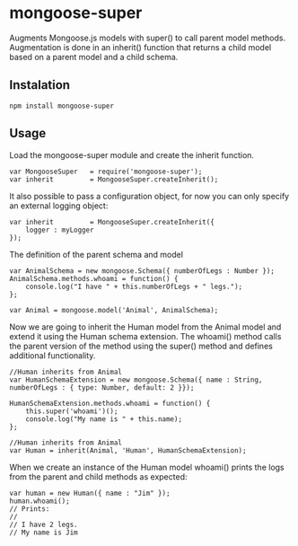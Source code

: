 # mongoose-super
Augments Mongoose.js models with super() to call parent model methods. Augmentation is done in an inherit() function that returns a child model based on a parent model and a child schema.

## Instalation

    npm install mongoose-super
    
## Usage

Load the mongoose-super module and create the inherit function.

    var MongooseSuper   = require('mongoose-super');
    var inherit         = MongooseSuper.createInherit();
    
It also possible to pass a configuration object, for now you can only specify an external logging object:

    var inherit         = MongooseSuper.createInherit({
        logger : myLogger
    });

The definition of the parent schema and model

    var AnimalSchema = new mongoose.Schema({ numberOfLegs : Number });
    AnimalSchema.methods.whoami = function() {
        console.log("I have " + this.numberOfLegs + " legs.");
    };

    var Animal = mongoose.model('Animal', AnimalSchema);

Now we are going to inherit the Human model from the Animal model and extend it using the Human schema extension. 
The whoami() method calls the parent version of the method using the super() method and defines additional functionality.

    //Human inherits from Animal
    var HumanSchemaExtension = new mongoose.Schema({ name : String,  numberOfLegs : { type: Number, default: 2 }});
    
    HumanSchemaExtension.methods.whoami = function() {
        this.super('whoami')();
        console.log("My name is " + this.name);
    };

    //Human inherits from Animal
    var Human = inherit(Animal, 'Human', HumanSchemaExtension);

When we create an instance of the Human model whoami() prints the logs from the parent and child methods as expected:

    var human = new Human({ name : "Jim" });
    human.whoami();
    // Prints:
    //
    // I have 2 legs.
    // My name is Jim

